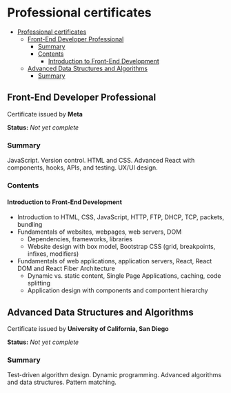 # Professional certificates

- [Professional certificates](#professional-certificates)
  - [Front-End Developer Professional](#front-end-developer-professional)
    - [Summary](#summary)
    - [Contents](#contents)
      - [Introduction to Front-End Development](#introduction-to-front-end-development)
  - [Advanced Data Structures and Algorithms](#advanced-data-structures-and-algorithms)
    - [Summary](#summary-1)

## Front-End Developer Professional

Certificate issued by **Meta**

**Status:** *Not yet complete*

### Summary

JavaScript. Version control. HTML and CSS. Advanced React
with components, hooks, APIs, and testing. UX/UI design.

### Contents

#### Introduction to Front-End Development

- Introduction to HTML, CSS, JavaScript, HTTP, FTP, DHCP, TCP, packets, bundling
- Fundamentals of websites, webpages, web servers, DOM
  - Dependencies, frameworks, libraries
  - Website design with box model, Bootstrap CSS (grid, breakpoints, infixes, modifiers)
- Fundamentals of web applications, application servers, React, React DOM and React Fiber Architecture
  - Dynamic vs. static content, Single Page Applications, caching, code splitting
  - Application design with components and compontent hierarchy

## Advanced Data Structures and Algorithms

Certificate issued by **University of California, San Diego**

**Status:** *Not yet complete*

### Summary

Test-driven algorithm design. Dynamic programming. Advanced
algorithms and data structures. Pattern matching.